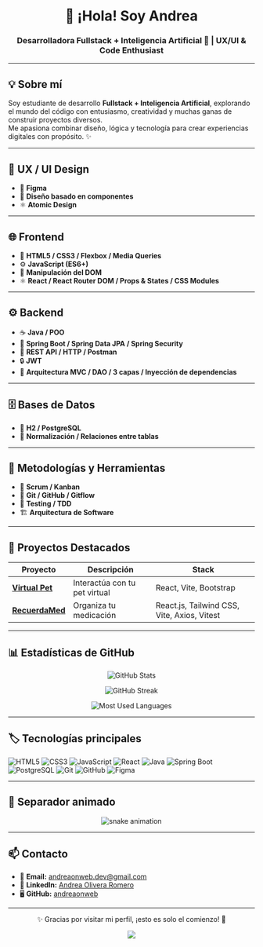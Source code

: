 <h1 align="center">👋 ¡Hola! Soy Andrea</h1>
<h3 align="center">Desarrolladora Fullstack + Inteligencia Artificial 🚀 | UX/UI & Code Enthusiast</h3>

---

## 💡 Sobre mí

Soy estudiante de desarrollo **Fullstack + Inteligencia Artificial**, explorando el mundo del código con entusiasmo, creatividad y muchas ganas de construir proyectos diversos.  
Me apasiona combinar diseño, lógica y tecnología para crear experiencias digitales con propósito. ✨

---

## 🎨 UX / UI Design
- 🎯 **Figma**
- 🧩 **Diseño basado en componentes**
- ⚛️ **Atomic Design**

---

## 🌐 Frontend
- 🧱 **HTML5 / CSS3 / Flexbox / Media Queries**
- ⚙️ **JavaScript (ES6+)**
- 🧭 **Manipulación del DOM**
- ⚛️ **React / React Router DOM / Props & States / CSS Modules**

---

## ⚙️ Backend
- ☕ **Java / POO**
- 🌱 **Spring Boot / Spring Data JPA / Spring Security**
- 🔗 **REST API / HTTP / Postman**
- 🔒 **JWT**
- 🧩 **Arquitectura MVC / DAO / 3 capas / Inyección de dependencias**

---

## 🗄️ Bases de Datos
- 🧮 **H2 / PostgreSQL**
- 🧠 **Normalización / Relaciones entre tablas**

---

## 🧠 Metodologías y Herramientas
- 📅 **Scrum / Kanban**
- 🧰 **Git / GitHub / Gitflow**
- 🧪 **Testing / TDD**
- 🏗️ **Arquitectura de Software**

---

## 🚀 Proyectos Destacados

| Proyecto | Descripción | Stack |
|-----------|--------------|-------|
| [**Virtual Pet**](https://github.com/andreaonweb/Virtual-Pet) | Interactúa con tu pet virtual | React, Vite, Bootstrap |
| [**RecuerdaMed**](https://github.com/andreaonweb/RecuerdaMed-FrontEnd) | Organiza tu medicación | React.js, Tailwind CSS, Vite, Axios, Vitest |

---

## 📊 Estadísticas de GitHub

<p align="center">
  <img src="https://github-readme-stats.vercel.app/api?username=andreaonweb&show_icons=true&theme=tokyonight&hide_border=true" alt="GitHub Stats" />
</p>

<p align="center">
  <img src="https://github-readme-streak-stats.herokuapp.com/?user=andreaonweb&theme=tokyonight&hide_border=true" alt="GitHub Streak" />
</p>

<p align="center">
  <img src="https://github-readme-stats.vercel.app/api/top-langs/?username=andreaonweb&layout=compact&theme=tokyonight&hide_border=true" alt="Most Used Languages" />
</p>

---

## 🏷️ Tecnologías principales

![HTML5](https://img.shields.io/badge/HTML5-E34F26?style=for-the-badge&logo=html5&logoColor=white)
![CSS3](https://img.shields.io/badge/CSS3-1572B6?style=for-the-badge&logo=css3&logoColor=white)
![JavaScript](https://img.shields.io/badge/JavaScript-F7DF1E?style=for-the-badge&logo=javascript&logoColor=black)
![React](https://img.shields.io/badge/React-61DAFB?style=for-the-badge&logo=react&logoColor=black)
![Java](https://img.shields.io/badge/Java-007396?style=for-the-badge&logo=java&logoColor=white)
![Spring Boot](https://img.shields.io/badge/Spring_Boot-6DB33F?style=for-the-badge&logo=springboot&logoColor=white)
![PostgreSQL](https://img.shields.io/badge/PostgreSQL-336791?style=for-the-badge&logo=postgresql&logoColor=white)
![Git](https://img.shields.io/badge/Git-F05032?style=for-the-badge&logo=git&logoColor=white)
![GitHub](https://img.shields.io/badge/GitHub-181717?style=for-the-badge&logo=github&logoColor=white)
![Figma](https://img.shields.io/badge/Figma-F24E1E?style=for-the-badge&logo=figma&logoColor=white)

---

## 🌈 Separador animado
<p align="center">
  <img src="https://raw.githubusercontent.com/andreaonweb/andreaonweb/output/github-contribution-grid-snake.svg" alt="snake animation" />
</p>

---

## 📫 Contacto

- 💌 **Email:** [andreaonweb.dev@gmail.com](mailto:andreaonweb.dev@gmail.com)  
- 💼 **LinkedIn:** [Andrea Olivera Romero](https://www.linkedin.com/in/andrea-olivera-romero-x)  
- 🖥️ **GitHub:** [andreaonweb](https://github.com/andreaonweb)

---

<p align="center">✨ Gracias por visitar mi perfil, ¡esto es solo el comienzo! 💫</p>

<p align="center">
  <img src="https://capsule-render.vercel.app/api?type=waving&color=gradient&height=100&section=footer"/>
</p>


